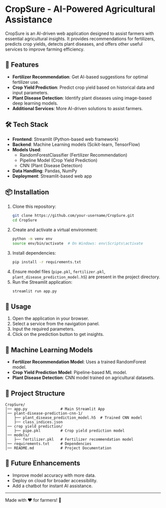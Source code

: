 # CropSure - AI-Powered Agricultural Assistance

CropSure is an AI-driven web application designed to assist farmers with essential agricultural insights. It provides recommendations for fertilizers, predicts crop yields, detects plant diseases, and offers other useful services to improve farming efficiency.

## 🚀 Features

- **Fertilizer Recommendation**: Get AI-based suggestions for optimal fertilizer use.
- **Crop Yield Prediction**: Predict crop yield based on historical data and input parameters.
- **Plant Disease Detection**: Identify plant diseases using image-based deep learning models.
- **Additional Services**: More AI-driven solutions to assist farmers.

## 🛠 Tech Stack

- **Frontend**: Streamlit (Python-based web framework)
- **Backend**: Machine Learning models (Scikit-learn, TensorFlow)
- **Models Used**:
  - RandomForestClassifier (Fertilizer Recommendation)
  - Pipeline Model (Crop Yield Prediction)
  - CNN (Plant Disease Detection)
- **Data Handling**: Pandas, NumPy
- **Deployment**: Streamlit-based web app

## 📦 Installation

1. Clone this repository:
   ```bash
   git clone https://github.com/your-username/CropSure.git
   cd CropSure
   ```
2. Create and activate a virtual environment:
   ```bash
   python -m venv env
   source env/bin/activate  # On Windows: env\Scripts\activate
   ```
3. Install dependencies:
   ```bash
   pip install -r requirements.txt
   ```
4. Ensure model files (`pipe.pkl`, `fertilizer.pkl`, `plant_disease_prediction_model.h5`) are present in the project directory.
5. Run the Streamlit application:
   ```bash
   streamlit run app.py
   ```

## 📝 Usage

1. Open the application in your browser.
2. Select a service from the navigation panel.
3. Input the required parameters.
4. Click on the prediction button to get insights.

## 🤖 Machine Learning Models

- **Fertilizer Recommendation Model**: Uses a trained RandomForest model.
- **Crop Yield Prediction Model**: Pipeline-based ML model.
- **Plant Disease Detection**: CNN model trained on agricultural datasets.

## 📂 Project Structure
```
CropSure/
│── app.py               # Main Streamlit App
│── plant-disease-prediction-cnn-1/
│   ├── plant_disease_prediction_model.h5  # Trained CNN model
│   ├── class_indices.json
│── crop yield prediction/
│   ├── pipe.pkl         # Crop yield prediction model
│── models/
│   ├── fertilizer.pkl   # Fertilizer recommendation model
│── requirements.txt     # Dependencies
│── README.md            # Project Documentation
```

## 🚀 Future Enhancements

- Improve model accuracy with more data.
- Deploy on cloud for broader accessibility.
- Add a chatbot for instant AI assistance.


---

Made with ❤️ for farmers! 🌾

